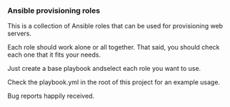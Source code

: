### Ansible provisioning roles ###

This is a collection of Ansible roles that can be used for provisioning web servers.

Each role should work alone or all together. That said, you should check each one
that it fits your needs.

Just create a base playbook andselect each role you want to use.

Check the playbook.yml in the root of this project for an example usage.

Bug reports happily received.
